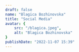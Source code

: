 ```yaml
---
draft: false
name: "Blagica Bozhinovska"
title: "Social Media"
avatar: {
    src: "/blagica.jpeg",
    alt: "Blagica Bozhinovska"
}
publishDate: "2022-11-07 15:39"
---
```

